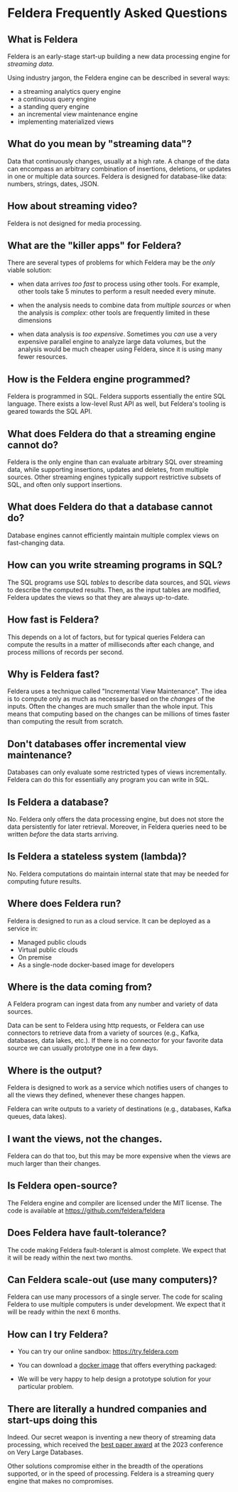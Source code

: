 # Feldera Frequently Asked Questions

## What is Feldera

Feldera is an early-stage start-up building a new data processing
engine for *streaming data*.

Using industry jargon, the Feldera engine can be described in several ways:

- a streaming analytics query engine
- a continuous query engine
- a standing query engine
- an incremental view maintenance engine
- implementing materialized views

## What do you mean by "streaming data"?

Data that continuously changes, usually at a high rate.  A change of
the data can encompass an arbitrary combination of insertions,
deletions, or updates in one or multiple data sources.  Feldera is
designed for database-like data: numbers, strings, dates, JSON.

## How about streaming video?

Feldera is not designed for media processing.

## What are the "killer apps" for Feldera?

There are several types of problems for which Feldera may be the *only*
viable solution:

- when data arrives *too fast* to process using other tools.  For
  example, other tools take 5 minutes to perform a result needed every
  minute.

- when the analysis needs to combine data from *multiple sources* or
  when the analysis is *complex*: other tools are frequently limited
  in these dimensions

- when data analysis is *too expensive*.  Sometimes you *can* use a
  very expensive parallel engine to analyze large data volumes, but
  the analysis would be much cheaper using Feldera, since it is using
  many fewer resources.

## How is the Feldera engine programmed?

Feldera is programmed in SQL.  Feldera supports essentially the entire
SQL language.  There exists a low-level Rust API as well, but Feldera's
tooling is geared towards the SQL API.

## What does Feldera do that a streaming engine cannot do?

Feldera is the only engine than can evaluate arbitrary SQL over streaming data, while supporting insertions, updates and deletes, from multiple sources. Other streaming engines typically support restrictive subsets of SQL, and often only support insertions.

## What does Feldera do that a database cannot do?

Database engines cannot efficiently maintain multiple complex views on
fast-changing data.

## How can you write streaming programs in SQL?

The SQL programs use SQL *tables* to describe data sources, and SQL
*views* to describe the computed results.  Then, as the input tables
are modified, Feldera updates the views so that they are always
up-to-date.

## How fast is Feldera?

This depends on a lot of factors, but for typical queries Feldera can
compute the results in a matter of milliseconds after each change, and
process millions of records per second.

## Why is Feldera fast?

Feldera uses a technique called "Incremental View Maintenance".  The
idea is to compute only as much as necessary based on the *changes* of
the inputs.  Often the changes are much smaller than the whole input.
This means that computing based on the changes can be millions of
times faster than computing the result from scratch.

## Don't databases offer incremental view maintenance?

Databases can only evaluate some restricted types of views
incrementally.  Feldera can do this for essentially any program you
can write in SQL.

## Is Feldera a database?

No.  Feldera only offers the data processing engine, but does not
store the data persistently for later retrieval.  Moreover, in Feldera
queries need to be written *before* the data starts arriving.

## Is Feldera a stateless system (lambda)?

No.  Feldera computations do maintain internal state that may be
needed for computing future results.

## Where does Feldera run?

Feldera is designed to run as a cloud service.  It can be deployed as
a service in:

- Managed public clouds
- Virtual public clouds
- On premise
- As a single-node docker-based image for developers

## Where is the data coming from?

A Feldera program can ingest data from any number and variety of data
sources.

Data can be sent to Feldera using http requests, or Feldera can use
connectors to retrieve data from a variety of sources (e.g., Kafka,
databases, data lakes, etc.).  If there is no connector for your
favorite data source we can usually prototype one in a few days.

## Where is the output?

Feldera is designed to work as a service which notifies users of changes to
all the views they defined, whenever these changes happen.

Feldera can write outputs to a variety of destinations (e.g.,
databases, Kafka queues, data lakes).

## I want the views, not the changes.

Feldera can do that too, but this may be more expensive when the views
are much larger than their changes.

## Is Feldera open-source?

The Feldera engine and compiler are licensed under the MIT license.
The code is available at https://github.com/feldera/feldera

## Does Feldera have fault-tolerance?

The code making Feldera fault-tolerant is almost complete.  We expect that
it will be ready within the next two months.

## Can Feldera scale-out (use many computers)?

Feldera can use many processors of a single server.  The code for
scaling Feldera to use multiple computers is under development.  We
expect that it will be ready within the next 6 months.

## How can I try Feldera?

- You can try our online sandbox: https://try.feldera.com

- You can download a [docker image](/docker#start-the-demo) that offers everything packaged:

- We will be very happy to help design a prototype solution for your
  particular problem.

## There are literally a hundred companies and start-ups doing this

Indeed.  Our secret weapon is inventing a new theory of streaming data
processing, which received the [best paper
award](https://vldb.org/2023/?conference-awards) at the 2023
conference on Very Large Databases.

Other solutions compromise either in the breadth of the operations
supported, or in the speed of processing.  Feldera is a streaming
query engine that makes no compromises.
